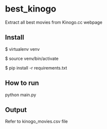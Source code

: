 # best_kinogo

Extract all best movies from Kinogo.cc webpage


## Install

$ virtualenv venv

$ source venv/bin/activate

$ pip install -r requirements.txt

## How to run

python main.py

## Output

Refer to kinogo_movies.csv file
